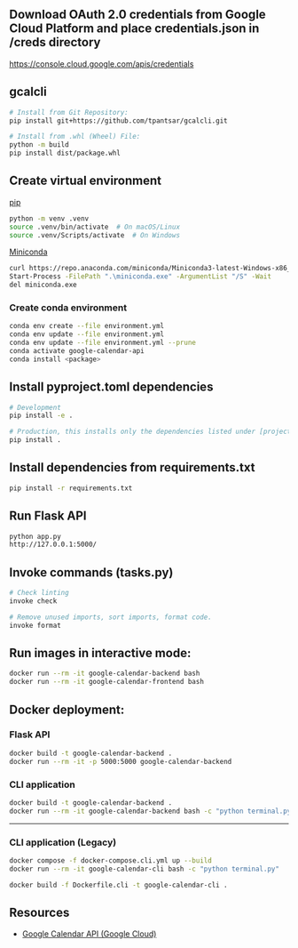 ## Download OAuth 2.0 credentials from Google Cloud Platform and place credentials.json in /creds directory

https://console.cloud.google.com/apis/credentials

## gcalcli

```bash
# Install from Git Repository:
pip install git+https://github.com/tpantsar/gcalcli.git

# Install from .whl (Wheel) File:
python -m build
pip install dist/package.whl
```

## Create virtual environment

[pip](https://pip.pypa.io/en/stable/installation/)

```bash
python -m venv .venv
source .venv/bin/activate  # On macOS/Linux
source .venv/Scripts/activate  # On Windows
```

[Miniconda](https://docs.conda.io/en/latest/miniconda.html)

```bash
curl https://repo.anaconda.com/miniconda/Miniconda3-latest-Windows-x86_64.exe -o miniconda.exe
Start-Process -FilePath ".\miniconda.exe" -ArgumentList "/S" -Wait
del miniconda.exe
```

### Create conda environment

```bash
conda env create --file environment.yml
conda env update --file environment.yml
conda env update --file environment.yml --prune
conda activate google-calendar-api
conda install <package>
```

## Install pyproject.toml dependencies

```bash
# Development
pip install -e .

# Production, this installs only the dependencies listed under [project.dependencies]
pip install .
```

## Install dependencies from requirements.txt

```bash
pip install -r requirements.txt
```

## Run Flask API

```bash
python app.py
http://127.0.0.1:5000/
```

## Invoke commands (tasks.py)

```bash
# Check linting
invoke check

# Remove unused imports, sort imports, format code.
invoke format
```

## Run images in interactive mode:

```bash
docker run --rm -it google-calendar-backend bash
docker run --rm -it google-calendar-frontend bash
```

## Docker deployment:

### Flask API

```bash
docker build -t google-calendar-backend .
docker run --rm -it -p 5000:5000 google-calendar-backend
```

### CLI application

```bash
docker build -t google-calendar-backend .
docker run --rm -it google-calendar-backend bash -c "python terminal.py"
```

---

### CLI application (Legacy)

```bash
docker compose -f docker-compose.cli.yml up --build
docker run --rm -it google-calendar-cli bash -c "python terminal.py"

docker build -f Dockerfile.cli -t google-calendar-cli .
```

## Resources

- [Google Calendar API (Google Cloud)](https://console.cloud.google.com/apis/api/calendar-json.googleapis.com)
